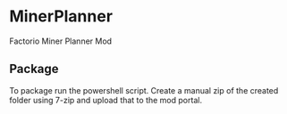 # MinerPlanner
Factorio Miner Planner Mod

## Package
To package run the powershell script. Create a manual zip of the created folder using 7-zip and upload that to the mod portal.